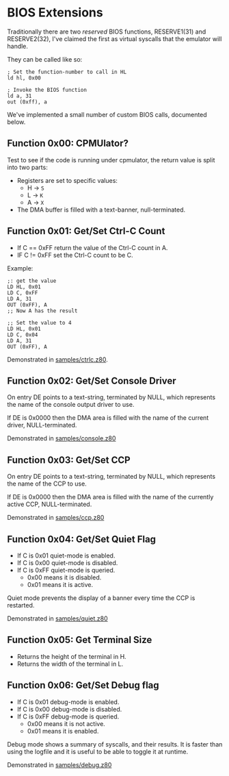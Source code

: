 # BIOS Extensions

Traditionally there are two _reserved_ BIOS functions, RESERVE1(31) and RESERVE2(32), I've claimed the first as virtual syscalls that the emulator will handle.

They can be called like so:

    ; Set the function-number to call in HL
    ld hl, 0x00

    ; Invoke the BIOS function
    ld a, 31
    out (0xff), a

We've implemented a small number of custom BIOS calls, documented below.



## Function 0x00: CPMUlator?

Test to see if the code is running under cpmulator, the return value is split into two parts:

* Registers are set to specific values:
  * H -> `S`
  * L -> `K`
  * A -> `X`
* The DMA buffer is filled with a text-banner, null-terminated.



## Function 0x01: Get/Set Ctrl-C Count

* If C == 0xFF return the value of the Ctrl-C count in A.
* IF C != 0xFF set the Ctrl-C count to be C.

Example:

    ;: get the value
    LD HL, 0x01
    LD C, 0xFF
    LD A, 31
    OUT (0xFF), A
    ;; Now A has the result

    ;; Set the value to 4
    LD HL, 0x01
    LD C, 0x04
    LD A, 31
    OUT (0xFF), A

Demonstrated in [samples/ctrlc.z80](samples/ctrlc.z80).



## Function 0x02: Get/Set Console Driver

On entry DE points to a text-string, terminated by NULL, which represents the name of the
console output driver to use.

If DE is 0x0000 then the DMA area is filled with the name of the current driver, NULL-terminated.

Demonstrated in [samples/console.z80](samples/console.z80)



## Function 0x03: Get/Set CCP

On entry DE points to a text-string, terminated by NULL, which represents the name of the
CCP to use.

If DE is 0x0000 then the DMA area is filled with the name of the currently active CCP, NULL-terminated.

Demonstrated in [samples/ccp.z80](samples/ccp.z80)



## Function 0x04: Get/Set Quiet Flag

* If C is 0x01 quiet-mode is enabled.
* If C is 0x00 quiet-mode is disabled.
* If C is 0xFF quiet-mode is queried.
   * 0x00 means it is disabled.
   * 0x01 means it is active.

Quiet mode prevents the display of a banner every time the CCP is restarted.

Demonstrated in [samples/quiet.z80](samples/quiet.z80)



## Function 0x05: Get Terminal Size

* Returns the height of the terminal in H.
* Returns the width of the terminal in L.



## Function 0x06: Get/Set Debug flag

* If C is 0x01 debug-mode is enabled.
* If C is 0x00 debug-mode is disabled.
* If C is 0xFF debug-mode is queried.
   * 0x00 means it is not active.
   * 0x01 means it is enabled.

Debug mode shows a summary of syscalls, and their results.  It is faster
than using the logfile and it is useful to be able to toggle it at runtime.

Demonstrated in [samples/debug.z80](samples/debug.z80)
